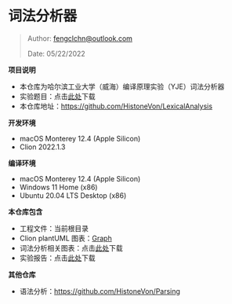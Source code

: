 # 词法分析器

> Author: fengclchn@outlook.com
>
> Date: 05/22/2022

**项目说明**

* 本仓库为哈尔滨工业大学（威海）编译原理实验（YJE）词法分析器
* 实验题目：点击[此处](https://histone-obs.obs.cn-southwest-2.myhuaweicloud.com/github/SOTI/LexicalAnalysis/%E7%BC%96%E8%AF%91%E5%8E%9F%E7%90%86%E5%AE%9E%E9%AA%8C2022.pdf)下载
* 本仓库地址：https://github.com/HistoneVon/LexicalAnalysis

**开发环境**

* macOS Monterey 12.4 (Apple Silicon)
* Clion 2022.1.3

**编译环境**

* macOS Monterey 12.4 (Apple Silicon)
* Windows 11 Home (x86)
* Ubuntu 20.04 LTS Desktop (x86)

**本仓库包含**

* 工程文件：当前根目录
* Clion plantUML 图表：[Graph](./Graph)
* 词法分析相关图表：点击[此处](https://histone-obs.obs.cn-southwest-2.myhuaweicloud.com/github/SOTI/LexicalAnalysis/lab01%20%E8%AF%8D%E6%B3%95%E5%88%86%E6%9E%90%E7%9B%B8%E5%85%B3%E5%9B%BE%E8%A1%A8.7z)下载
* 实验报告：点击[此处](https://histone-obs.obs.cn-southwest-2.myhuaweicloud.com/github/SOTI/LexicalAnalysis/%E7%BC%96%E8%AF%91%E5%8E%9F%E7%90%86%E5%AE%9E%E9%AA%8C%E6%8A%A5%E5%91%8A%E5%AE%8C%E6%95%B4%E7%89%88.7z)下载

**其他仓库**

* 语法分析：https://github.com/HistoneVon/Parsing